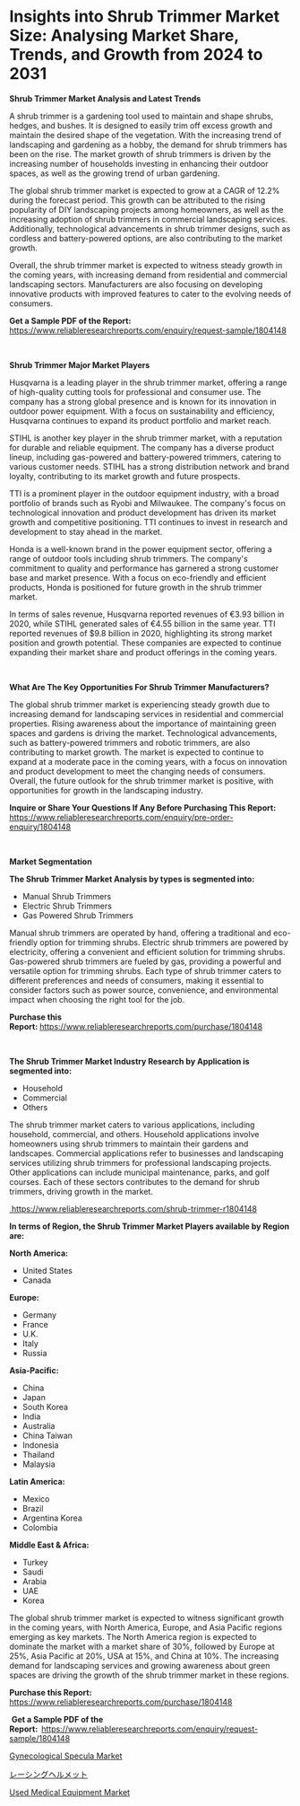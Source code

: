 <p><h1>Insights into Shrub Trimmer Market Size: Analysing Market Share, Trends, and Growth from 2024 to 2031</h1></p><p><strong>Shrub Trimmer Market Analysis and Latest Trends</strong></p>
<p><p>A shrub trimmer is a gardening tool used to maintain and shape shrubs, hedges, and bushes. It is designed to easily trim off excess growth and maintain the desired shape of the vegetation. With the increasing trend of landscaping and gardening as a hobby, the demand for shrub trimmers has been on the rise. The market growth of shrub trimmers is driven by the increasing number of households investing in enhancing their outdoor spaces, as well as the growing trend of urban gardening.</p><p>The global shrub trimmer market is expected to grow at a CAGR of 12.2% during the forecast period. This growth can be attributed to the rising popularity of DIY landscaping projects among homeowners, as well as the increasing adoption of shrub trimmers in commercial landscaping services. Additionally, technological advancements in shrub trimmer designs, such as cordless and battery-powered options, are also contributing to the market growth.</p><p>Overall, the shrub trimmer market is expected to witness steady growth in the coming years, with increasing demand from residential and commercial landscaping sectors. Manufacturers are also focusing on developing innovative products with improved features to cater to the evolving needs of consumers.</p></p>
<p><strong>Get a Sample PDF of the Report:&nbsp;</strong> <a href="https://www.reliableresearchreports.com/enquiry/request-sample/1804148">https://www.reliableresearchreports.com/enquiry/request-sample/1804148</a></p>
<p>&nbsp;</p>
<p><strong>Shrub Trimmer Major Market Players</strong></p>
<p><p>Husqvarna is a leading player in the shrub trimmer market, offering a range of high-quality cutting tools for professional and consumer use. The company has a strong global presence and is known for its innovation in outdoor power equipment. With a focus on sustainability and efficiency, Husqvarna continues to expand its product portfolio and market reach.</p><p>STIHL is another key player in the shrub trimmer market, with a reputation for durable and reliable equipment. The company has a diverse product lineup, including gas-powered and battery-powered trimmers, catering to various customer needs. STIHL has a strong distribution network and brand loyalty, contributing to its market growth and future prospects.</p><p>TTI is a prominent player in the outdoor equipment industry, with a broad portfolio of brands such as Ryobi and Milwaukee. The company's focus on technological innovation and product development has driven its market growth and competitive positioning. TTI continues to invest in research and development to stay ahead in the market.</p><p>Honda is a well-known brand in the power equipment sector, offering a range of outdoor tools including shrub trimmers. The company's commitment to quality and performance has garnered a strong customer base and market presence. With a focus on eco-friendly and efficient products, Honda is positioned for future growth in the shrub trimmer market.</p><p>In terms of sales revenue, Husqvarna reported revenues of €3.93 billion in 2020, while STIHL generated sales of €4.55 billion in the same year. TTI reported revenues of $9.8 billion in 2020, highlighting its strong market position and growth potential. These companies are expected to continue expanding their market share and product offerings in the coming years.</p></p>
<p>&nbsp;</p>
<p><strong>What Are The Key Opportunities For Shrub Trimmer Manufacturers?</strong></p>
<p><p>The global shrub trimmer market is experiencing steady growth due to increasing demand for landscaping services in residential and commercial properties. Rising awareness about the importance of maintaining green spaces and gardens is driving the market. Technological advancements, such as battery-powered trimmers and robotic trimmers, are also contributing to market growth. The market is expected to continue to expand at a moderate pace in the coming years, with a focus on innovation and product development to meet the changing needs of consumers. Overall, the future outlook for the shrub trimmer market is positive, with opportunities for growth in the landscaping industry.</p></p>
<p><strong>Inquire or Share Your Questions If Any Before Purchasing This Report:</strong> <a href="https://www.reliableresearchreports.com/enquiry/pre-order-enquiry/1804148">https://www.reliableresearchreports.com/enquiry/pre-order-enquiry/1804148</a></p>
<p>&nbsp;</p>
<p><strong>Market Segmentation</strong></p>
<p><strong>The Shrub Trimmer Market Analysis by types is segmented into:</strong></p>
<p><ul><li>Manual Shrub Trimmers</li><li>Electric Shrub Trimmers</li><li>Gas Powered Shrub Trimmers</li></ul></p>
<p><p>Manual shrub trimmers are operated by hand, offering a traditional and eco-friendly option for trimming shrubs. Electric shrub trimmers are powered by electricity, offering a convenient and efficient solution for trimming shrubs. Gas-powered shrub trimmers are fueled by gas, providing a powerful and versatile option for trimming shrubs. Each type of shrub trimmer caters to different preferences and needs of consumers, making it essential to consider factors such as power source, convenience, and environmental impact when choosing the right tool for the job.</p></p>
<p><strong>Purchase this Report:&nbsp;</strong><a href="https://www.reliableresearchreports.com/purchase/1804148">https://www.reliableresearchreports.com/purchase/1804148</a></p>
<p>&nbsp;</p>
<p><strong>The Shrub Trimmer Market Industry Research by Application is segmented into:</strong></p>
<p><ul><li>Household</li><li>Commercial</li><li>Others</li></ul></p>
<p><p>The shrub trimmer market caters to various applications, including household, commercial, and others. Household applications involve homeowners using shrub trimmers to maintain their gardens and landscapes. Commercial applications refer to businesses and landscaping services utilizing shrub trimmers for professional landscaping projects. Other applications can include municipal maintenance, parks, and golf courses. Each of these sectors contributes to the demand for shrub trimmers, driving growth in the market.</p></p>
<p><a href="https://www.reliableresearchreports.com/shrub-trimmer-r1804148">&nbsp;https://www.reliableresearchreports.com/shrub-trimmer-r1804148</a></p>
<p><strong>In terms of Region, the Shrub Trimmer Market Players available by Region are:</strong></p>
<p>
    <p> <strong> North America: </strong>
        <ul>
            <li>United States</li>
            <li>Canada</li>
        </ul>
        </p> 
    <p> <strong> Europe: </strong>
        <ul>
            <li>Germany</li>
            <li>France</li>
            <li>U.K.</li>
            <li>Italy</li>
            <li>Russia</li>
        </ul>
        </p> 
    <p> <strong> Asia-Pacific: </strong>
        <ul>
            <li>China</li>
            <li>Japan</li>
            <li>South Korea</li>
            <li>India</li>
            <li>Australia</li>
            <li>China Taiwan</li>
            <li>Indonesia</li>
            <li>Thailand</li>
            <li>Malaysia</li>
        </ul>
        </p> 
    <p> <strong> Latin America: </strong>
        <ul>
            <li>Mexico</li>
            <li>Brazil</li>
            <li>Argentina Korea</li>
            <li>Colombia</li>
        </ul>
        </p> 
    <p> <strong> Middle East & Africa: </strong>
        <ul>
            <li>Turkey</li>
            <li>Saudi</li>
            <li>Arabia</li>
            <li>UAE</li>
            <li>Korea</li>
        </ul>
    </p>
    </p>
<p><p>The global shrub trimmer market is expected to witness significant growth in the coming years, with North America, Europe, and Asia Pacific regions emerging as key markets. The North America region is expected to dominate the market with a market share of 30%, followed by Europe at 25%, Asia Pacific at 20%, USA at 15%, and China at 10%. The increasing demand for landscaping services and growing awareness about green spaces are driving the growth of the shrub trimmer market in these regions.</p></p>
<p><strong>Purchase this Report: </strong><a href="https://www.reliableresearchreports.com/purchase/1804148">https://www.reliableresearchreports.com/purchase/1804148</a></p>
<p>&nbsp;<strong>Get a Sample PDF of the Report:&nbsp;&nbsp;</strong><a href="https://www.reliableresearchreports.com/enquiry/request-sample/1804148">https://www.reliableresearchreports.com/enquiry/request-sample/1804148</a></p>
<p><strong></strong></p>
<p><p><a href="https://chivalrous-flock-a86.notion.site/Gynecological-Specula-Market-Insights-into-Market-CAGR-Market-Trends-and-Growth-Strategies-f97f8bf1e3d948858135a4f761a69da4">Gynecological Specula Market</a></p><p><a href="https://github.com/SantosDicki04/Market-Research-Report-List-1/blob/main/227219931896.md">レーシングヘルメット</a></p><p><a href="https://faithful-glue-af3.notion.site/Used-Medical-Equipment-Market-Trends-Forecast-and-Competitive-Analysis-to-2031-c740f33c1625483cb8ba60974e970074">Used Medical Equipment Market</a></p></p>